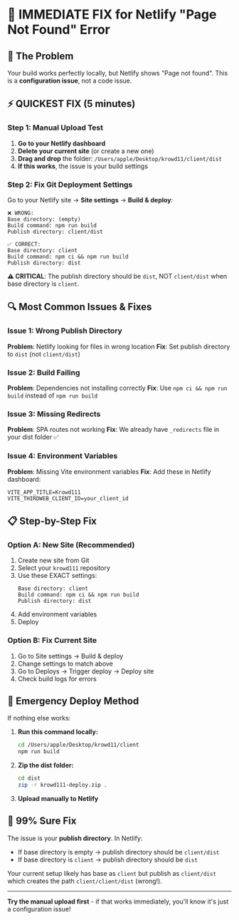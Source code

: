 # 🔧 IMMEDIATE FIX for Netlify "Page Not Found" Error

## 🎯 The Problem
Your build works perfectly locally, but Netlify shows "Page not found". This is a **configuration issue**, not a code issue.

## ⚡ QUICKEST FIX (5 minutes)

### Step 1: Manual Upload Test
1. **Go to your Netlify dashboard**
2. **Delete your current site** (or create a new one)
3. **Drag and drop** the folder: `/Users/apple/Desktop/krowd11/client/dist`
4. **If this works**, the issue is your build settings

### Step 2: Fix Git Deployment Settings

Go to your Netlify site → **Site settings** → **Build & deploy**:

```
❌ WRONG:
Base directory: (empty)
Build command: npm run build
Publish directory: client/dist

✅ CORRECT:
Base directory: client
Build command: npm ci && npm run build
Publish directory: dist
```

**⚠️ CRITICAL**: The publish directory should be `dist`, NOT `client/dist` when base directory is `client`.

## 🔍 Most Common Issues & Fixes

### Issue 1: Wrong Publish Directory
**Problem**: Netlify looking for files in wrong location
**Fix**: Set publish directory to `dist` (not `client/dist`)

### Issue 2: Build Failing
**Problem**: Dependencies not installing correctly
**Fix**: Use `npm ci && npm run build` instead of `npm run build`

### Issue 3: Missing Redirects
**Problem**: SPA routes not working
**Fix**: We already have `_redirects` file in your dist folder ✅

### Issue 4: Environment Variables
**Problem**: Missing Vite environment variables
**Fix**: Add these in Netlify dashboard:
```
VITE_APP_TITLE=Krowd111
VITE_THIRDWEB_CLIENT_ID=your_client_id
```

## 📋 Step-by-Step Fix

### Option A: New Site (Recommended)
1. Create new site from Git
2. Select your `krowd111` repository
3. Use these EXACT settings:
   ```
   Base directory: client
   Build command: npm ci && npm run build
   Publish directory: dist
   ```
4. Add environment variables
5. Deploy

### Option B: Fix Current Site
1. Go to Site settings → Build & deploy
2. Change settings to match above
3. Go to Deploys → Trigger deploy → Deploy site
4. Check build logs for errors

## 🚨 Emergency Deploy Method

If nothing else works:

1. **Run this command locally:**
   ```bash
   cd /Users/apple/Desktop/krowd11/client
   npm run build
   ```

2. **Zip the dist folder:**
   ```bash
   cd dist
   zip -r krowd111-deploy.zip .
   ```

3. **Upload manually to Netlify**

## 🎯 99% Sure Fix

The issue is your **publish directory**. In Netlify:
- If base directory is empty → publish directory should be `client/dist`
- If base directory is `client` → publish directory should be `dist`

Your current setup likely has base as `client` but publish as `client/dist` which creates the path `client/client/dist` (wrong!).

---

**Try the manual upload first** - if that works immediately, you'll know it's just a configuration issue!